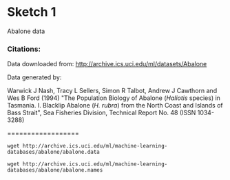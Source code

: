# Sketch 1

Abalone data

### Citations:

Data downloaded from: http://archive.ics.uci.edu/ml/datasets/Abalone

Data generated by:

Warwick J Nash, Tracy L Sellers, Simon R Talbot, Andrew J Cawthorn and Wes B Ford (1994)
"The Population Biology of Abalone (_Haliotis_ species) in Tasmania. I. Blacklip Abalone (_H. rubra_) from the North Coast and Islands of Bass Strait",
Sea Fisheries Division, Technical Report No. 48 (ISSN 1034-3288) 

==================

```
wget http://archive.ics.uci.edu/ml/machine-learning-databases/abalone/abalone.data

wget http://archive.ics.uci.edu/ml/machine-learning-databases/abalone/abalone.names 
```
